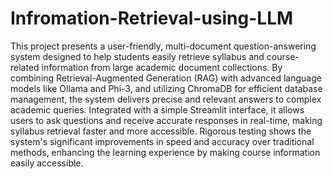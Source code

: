# Infromation-Retrieval-using-LLM
This project presents a user-friendly, multi-document question-answering system designed to help students easily retrieve syllabus and course-related information from large academic document collections. By combining Retrieval-Augmented Generation (RAG) with advanced language models like Ollama and Phi-3, and utilizing ChromaDB for efficient database management, the system delivers precise and relevant answers to complex academic queries. Integrated with a simple Streamlit interface, it allows users to ask questions and receive accurate responses in real-time, making syllabus retrieval faster and more accessible. Rigorous testing shows the system's significant improvements in speed and accuracy over traditional methods, enhancing the learning experience by making course information easily accessible.
